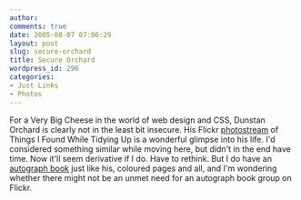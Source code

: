 ```yaml
---
author:
comments: true
date: 2005-08-07 07:06:29
layout: post
slug: secure-orchard
title: Secure Orchard
wordpress_id: 296
categories:
- Just Links
- Photos
---
```


For a Very Big Cheese in the world of web design and CSS, Dunstan Orchard is clearly not in the least bit insecure. His Flickr [photostream](http://flickr.com/photos/dunstan/sets/679108/) of Things I Found While Tidying Up is a wonderful glimpse into his life. I'd considered something similar while moving here, but didn't in the end have time. Now it'll seem derivative if I do. Have to rethink. But I do have an [autograph book](http://flickr.com/photos/dunstan/30343488/in/set-679108/) just like his, coloured pages and all, and I'm wondering whether there might not be an unmet need for an autograph book group on Flickr.
